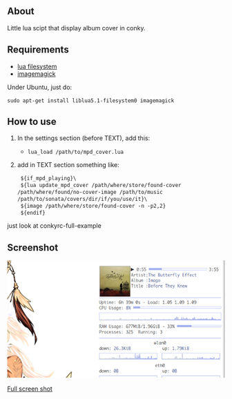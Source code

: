 About
------------
Little lua scipt that display album cover in conky.

Requirements
------------
* [lua filesystem](http://www.luaforge.net/projects/luafilesystem) 
* [imagemagick](http://www.imagemagick.org)

Under Ubuntu, just do:

    sudo apt-get install liblua5.1-filesystem0 imagemagick

How to use
------------
1. In the settings section (before TEXT), add this:
    * `lua_load /path/to/mpd_cover.lua`
2. add in TEXT section something like:

        ${if_mpd_playing}\
        ${lua update_mpd_cover /path/where/store/found-cover /path/where/found/no-cover-image /path/to/music /path/to/sonata/covers/dir/if/you/use/it}\
        ${image /path/where/store/found-cover -n -p2,2}
        ${endif}

just look at conkyrc-full-example

Screenshot
------------

![conky album cover](http://github.com/kwargs/cover-in-conky/raw/master/screenshot.png "conky album cover")

[Full screen shot](http://kwargs.deviantart.com/art/Cover-at-conky-143790332 "Full screenshot")

